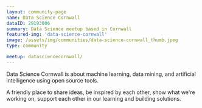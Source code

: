 ```yaml
---
layout: community-page
name: Data Science Cornwall
dataID: 29193006
summary: Data Science meetup based in Cornwall
featured-img: 'data-science-cornwall'
image: /assets/img/communities/data-science-cornwall_thumb.jpeg
type: community

meetup: datasciencecornwall/
---
```

Data Science Cornwall is about machine learning, data mining, and artificial
intelligence using open source tools.

A friendly place to share ideas, be inspired by each other, show what we're
working on, support each other in our learning and building solutions.
